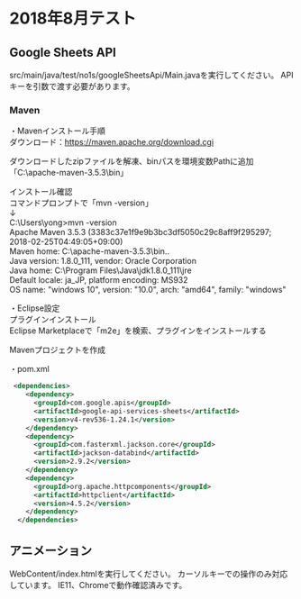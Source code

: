 # 2018年8月テスト

## Google Sheets API
src/main/java/test/no1s/googleSheetsApi/Main.javaを実行してください。
APIキーを引数で渡す必要があります。

### Maven
・Mavenインストール手順  
ダウンロード：https://maven.apache.org/download.cgi  
  
ダウンロードしたzipファイルを解凍、binパスを環境変数Pathに追加  
「C:\apache-maven-3.5.3\bin」  
  
インストール確認  
コマンドプロンプトで「mvn -version」  
↓  
C:\Users\yong>mvn -version  
Apache Maven 3.5.3 (3383c37e1f9e9b3bc3df5050c29c8aff9f295297; 2018-02-25T04:49:05+09:00)  
Maven home: C:\apache-maven-3.5.3\bin\..  
Java version: 1.8.0_111, vendor: Oracle Corporation  
Java home: C:\Program Files\Java\jdk1.8.0_111\jre  
Default locale: ja_JP, platform encoding: MS932  
OS name: "windows 10", version: "10.0", arch: "amd64", family: "windows"  
  
・Eclipse設定  
プラグインインストール  
Eclipse Marketplaceで「m2e」を検索、プラグインをインストールする  
  
Mavenプロジェクトを作成  
  
・pom.xml
```xml:pom.xml
 <dependencies>
    <dependency>
      <groupId>com.google.apis</groupId>
      <artifactId>google-api-services-sheets</artifactId>
      <version>v4-rev536-1.24.1</version>
    </dependency>
	<dependency>
	  <groupId>com.fasterxml.jackson.core</groupId>
	  <artifactId>jackson-databind</artifactId>
	  <version>2.9.2</version>
	</dependency>
    <dependency>
      <groupId>org.apache.httpcomponents</groupId>
      <artifactId>httpclient</artifactId>
      <version>4.5.2</version>
    </dependency>
  </dependencies>
```

## アニメーション
WebContent/index.htmlを実行してください。
カーソルキーでの操作のみ対応しています。
IE11、Chromeで動作確認済みです。
